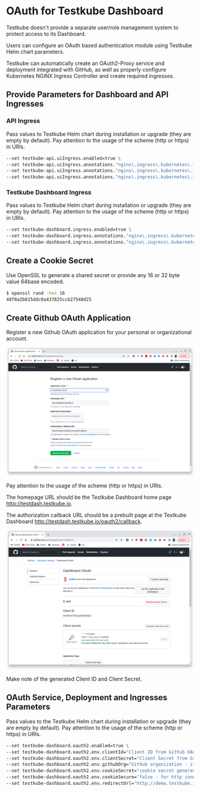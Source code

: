 # OAuth for Testkube Dashboard

Testkube doesn't provide a separate user/role management system to protect access to its Dashboard.

Users can configure an OAuth based authentication module using Testkube Helm chart parameters.

Testkube can automatically create an OAuth2-Proxy service and deployment integrated
with GitHub, as well as properly configure Kubernetes NGINX Ingress Controller and create required ingresses.

## Provide Parameters for Dashboard and API Ingresses

### API Ingress

Pass values to Testkube Helm chart during installation or upgrade (they are empty by default).
Pay attention to the usage of the scheme (http or https) in URIs.

```sh
--set testkube-api.uiIngress.enabled=true \
--set testkube-api.uiIngress.annotations."nginx\.ingress\.kubernetes\.io/auth-url"="http://\$host/oauth2/auth" \
--set testkube-api.uiIngress.annotations."nginx\.ingress\.kubernetes\.io/auth-signin"="http://\$host/oauth2/start?rd=\$escaped_request_uri" \
--set testkube-api.uiIngress.annotations."nginx\.ingress\.kubernetes\.io/access-control-allow-origin"="*"
```

### Testkube Dashboard Ingress

Pass values to Testkube Helm chart during installation or upgrade (they are empty by default).
Pay attention to the usage of the scheme (http or https) in URIs.

```sh
--set testkube-dashboard.ingress.enabled=true \
--set testkube-dashboard.ingress.annotations."nginx\.ingress\.kubernetes\.io/auth-url"="http://\$host/oauth2/auth" \
--set testkube-dashboard.ingress.annotations."nginx\.ingress\.kubernetes\.io/auth-signin"="http://\$host/oauth2/start?rd=\$escaped_request_uri"
```

## Create a Cookie Secret

Use OpenSSL to generate a shared secret or provide any 16 or 32 byte value 64base encoded.

```sh
$ openssl rand -hex 16
48f0a2b815ddc0a437825ccb27548d25
```

## Create Github OAuth Application

Register a new Github OAuth application for your personal or organizational account.

![Register new App](../img/github_app_request_ui.png)

Pay attention to the usage of the scheme (http or https) in URIs.

The homepage URL should be the Testkube Dashboard home page http://testdash.testkube.io.

The authorization callback URL should be a prebuilt page at the Testkube Dashboard http://testdash.testkube.io/oauth2/callback.

![View created App](../img/github_app_response_ui.png)

Make note of the generated Client ID and Client Secret.

## OAuth Service, Deployment and Ingresses Parameters

Pass values to the Testkube Helm chart during installation or upgrade (they are empty by default).
Pay attention to the usage of the scheme (http or https) in URIs.

```sh
--set testkube-dashboard.oauth2.enabled=true \
--set testkube-dashboard.oauth2.env.clientId="Client ID from Github OAuth application" \
--set testkube-dashboard.oauth2.env.clientSecret="Client Secret from Github OAuth application" \
--set testkube-dashboard.oauth2.env.githubOrg="Github organization - if you need to provide access only to members of your organization" \
--set testkube-dashboard.oauth2.env.cookieSecret="cookie secret generated above" \
--set testkube-dashboard.oauth2.env.cookieSecure="false - for http connection, true - for https connections" \
--set testkube-dashboard.oauth2.env.redirectUrl="http://demo.testkube.io/oauth2/callback"
```
